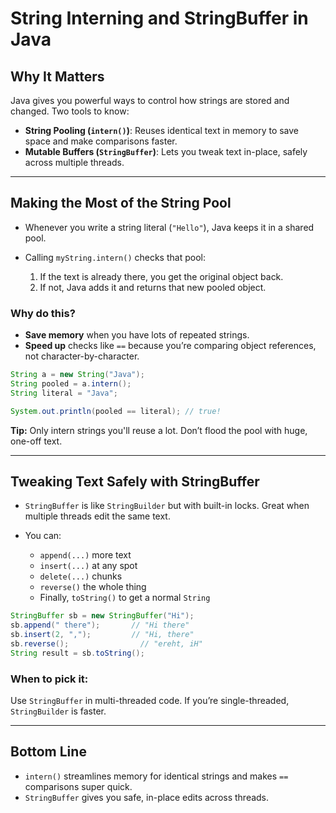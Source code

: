 # String Interning and StringBuffer in Java

## Why It Matters

Java gives you powerful ways to control how strings are stored and changed. Two tools to know:

- **String Pooling (`intern()`)**: Reuses identical text in memory to save space and make comparisons faster.
- **Mutable Buffers (`StringBuffer`)**: Lets you tweak text in-place, safely across multiple threads.

---

## Making the Most of the String Pool

- Whenever you write a string literal (`"Hello"`), Java keeps it in a shared pool.
- Calling `myString.intern()` checks that pool:

  1. If the text is already there, you get the original object back.
  2. If not, Java adds it and returns that new pooled object.

### Why do this?

- **Save memory** when you have lots of repeated strings.
- **Speed up** checks like `==` because you’re comparing object references, not character-by-character.

```java
String a = new String("Java");
String pooled = a.intern();
String literal = "Java";

System.out.println(pooled == literal); // true!
```

**Tip:** Only intern strings you'll reuse a lot. Don’t flood the pool with huge, one-off text.

---

## Tweaking Text Safely with StringBuffer

- `StringBuffer` is like `StringBuilder` but with built-in locks. Great when multiple threads edit the same text.
- You can:

  - `append(...)` more text
  - `insert(...)` at any spot
  - `delete(...)` chunks
  - `reverse()` the whole thing
  - Finally, `toString()` to get a normal `String`

```java
StringBuffer sb = new StringBuffer("Hi");
sb.append(" there");       // "Hi there"
sb.insert(2, ",");         // "Hi, there"
sb.reverse();                // "ereht, iH"
String result = sb.toString();
```

### When to pick it:

Use `StringBuffer` in multi-threaded code. If you’re single-threaded, `StringBuilder` is faster.

---

## Bottom Line

- `intern()` streamlines memory for identical strings and makes `==` comparisons super quick.
- `StringBuffer` gives you safe, in-place edits across threads.